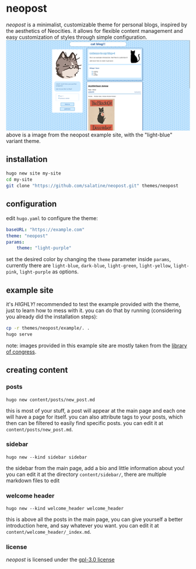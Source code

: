 # neopost
*neopost* is a minimalist, customizable theme for personal blogs, inspired by the aesthetics of Neocities. it allows for flexible content management and easy customization of styles through simple configuration.
![neopost example site, with the "light-blue" variant theme.](./example.png)
above is a image from the neopost example site, with the "light-blue" variant theme.

## installation
```bash
hugo new site my-site
cd my-site
git clone "https://github.com/salatine/neopost.git" themes/neopost
```


## configuration
edit `hugo.yaml` to configure the theme:
```yaml
baseURL: "https://example.com"
theme: "neopost"
params:
    theme: "light-purple"
```
set the desired color by changing the `theme` parameter inside `params`, currently there are `light-blue`, `dark-blue`, `light-green`, `light-yellow`, `light-pink`, `light-purple` as options.


## example site
it's *HIGHLY!* recommended to test the example provided with the theme, just to learn how to mess with it. you can do that by running (considering you already did the installation steps):
```bash
cp -r themes/neopost/example/. .
hugo serve
```
note: images provided in this example site are mostly taken from the [library of congress](https://www.loc.gov/free-to-use/cats/).

## creating content

### posts
```
hugo new content/posts/new_post.md
```
this is most of your stuff, a post will appear at the main page and each one will have a page for itself. you can also attribute tags to your posts, which then can be filtered to easily find specific posts.
you can edit it at `content/posts/new_post.md`.


### sidebar
```
hugo new --kind sidebar sidebar
```
the sidebar from the main page, add a bio and little information about you!
you can edit it at the directory `content/sidebar/`, there are multiple markdown files to edit


### welcome header
```
hugo new --kind welcome_header welcome_header
```
this is above all the posts in the main page, you can give yourself a better introduction here, and say whatever you want.
you can edit it at `content/welcome_header/_index.md`.


### license
*neopost* is licensed under the [gpl-3.0 license](./LICENSE)
